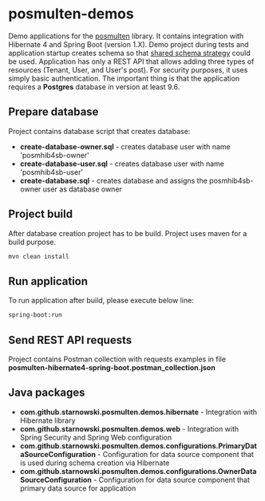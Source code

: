 # posmulten-demos
Demo applications for the [posmulten](https://github.com/starnowski/posmulten) library.
It contains integration with Hibernate 4 and Spring Boot (version 1.X).
Demo project during tests and application startup creates schema so that [shared schema strategy]((https://docs.jboss.org/hibernate/orm/4.3/devguide/en-US/html/ch16.html)) could be used.
Application has only a REST API that allows adding three types of resources (Tenant, User, and User's post).
For security purposes, it uses simply basic authentication.
The important thing is that the application requires a __Postgres__ database in version at least 9.6.

## Prepare database

Project contains database script that creates database:
* __create-database-owner.sql__ - creates database user with name 'posmhib4sb-owner'
* __create-database-user.sql__ - creates database user with name 'posmhib4sb-user'
* __create-database.sql__ - creates database and assigns the posmhib4sb-owner user as database owner

## Project build

After database creation project has to be build.
Project uses maven for a build purpose.

```bash
mvn clean install
```

## Run application

To run application after build, please execute below line:

```bash
spring-boot:run
```

## Send REST API requests

Project contains Postman collection with requests examples in file __posmulten-hibernate4-spring-boot.postman_collection.json__

## Java packages 

* __com.github.starnowski.posmulten.demos.hibernate__ - Integration with Hibernate library
* __com.github.starnowski.posmulten.demos.web__ - Integration with Spring Security and Spring Web configuration
* __com.github.starnowski.posmulten.demos.configurations.PrimaryDataSourceConfiguration__ - Configuration for data source component that is used during schema creation via Hibernate
* __com.github.starnowski.posmulten.demos.configurations.OwnerDataSourceConfiguration__ - Configuration for data source component that primary data source for application